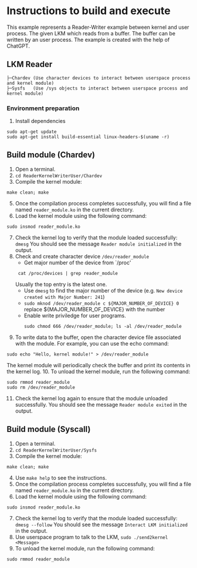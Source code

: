 # Instructions to build and execute
This example represents a Reader-Writer example between kernel and user process. The given LKM which reads from a buffer. The buffer can be written by an user process. The example is created with the help of ChatGPT.
## LKM Reader
```
├─Chardev (Use character devices to interact between userspace process and kernel module)
├─Sysfs   (Use /sys objects to interact between userspace process and kernel module)
```

### Environment preparation
1. Install dependencies
```
sudo apt-get update
sudo apt-get install build-essential linux-headers-$(uname -r)
```
## Build module (Chardev)
1. Open a terminal.
2. `cd ReaderKernelWriterUser/Chardev`
3. Compile the kernel module:
```
make clean; make
```
5. Once the compilation process completes successfully, you will find a file named `reader_module.ko` in the current directory.
6. Load the kernel module using the following command:
```
sudo insmod reader_module.ko
```
7. Check the kernel log to verify that the module loaded successfully:
`dmesg`
You should see the message `Reader module initialized` in the output.
8. Check and create character device `/dev/reader_module`
   * Get major number of the device from `/proc'
   ```
    cat /proc/devices | grep reader_module
   ```
   Usually the top entry is the latest one.
   * Use `dmesg` to find the major number of the device (e.g. `New device created with Major Number: 241`)
   * `sudo mknod /dev/reader_module c ${MAJOR_NUMBER_OF_DEVICE} 0` replace ${MAJOR_NUMBER_OF_DEVICE} with the number
   * Enable write priviledge for user programs.
     ```
     sudo chmod 666 /dev/reader_module; ls -al /dev/reader_module
     ```
9. To write data to the buffer, open the character device file associated with the module. For example, you can use the echo command:
```
sudo echo "Hello, kernel module!" > /dev/reader_module
```
The kernel module will periodically check the buffer and print its contents in the kernel log.
10. To unload the kernel module, run the following command:
```
sudo rmmod reader_module
sudo rm /dev/reader_module
```

11. Check the kernel log again to ensure that the module unloaded successfully. You should see the message `Reader module exited` in the output.

## Build module (Syscall)
1. Open a terminal.
2. `cd ReaderKernelWriterUser/Sysfs`
3. Compile the kernel module:
```
make clean; make
```
4. Use `make help` to see the instructions.
5. Once the compilation process completes successfully, you will find a file named `reader_module.ko` in the current directory.
6. Load the kernel module using the following command:
```
sudo insmod reader_module.ko
```
7. Check the kernel log to verify that the module loaded successfully:
`dmesg --follow`
You should see the message `Interact LKM initialized` in the output.
8. Use userspace program to talk to the LKM, `sudo ./send2kernel <Message>`
9. To unload the kernel module, run the following command:
```
sudo rmmod reader_module
```
